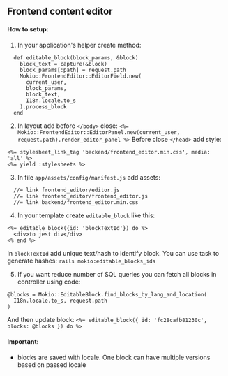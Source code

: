 ## Frontend content editor
#### How to setup:
1. In your application's helper create method:
```
  def editable_block(block_params, &block)
    block_text = capture(&block)
    block_params[:path] = request.path
    Mokio::FrontendEditor::EditorField.new(
      current_user,
      block_params,
      block_text,
      I18n.locale.to_s
    ).process_block
  end
```

2. In layout add before `</body>` close:
```<%= Mokio::FrontendEditor::EditorPanel.new(current_user, request.path).render_editor_panel %>```
Before close `</head>` add style:
```
<%= stylesheet_link_tag 'backend/frontend_editor.min.css', media: 'all' %>
<%= yield :stylesheets %>
```

3. In file `app/assets/config/manifest.js` add assets:
```
  //= link frontend_editor/editor.js
  //= link frontend_editor/frontend_editor.js
  //= link backend/frontend_editor.min.css
```

4. In your template create `editable_block` like this:
```
<%= editable_block({id: 'blockTextId'}) do %>
  <div>to jest div</div>
<% end %>
```
In `blockTextId` add unique text/hash to identify block.
You can use task to generate hashes: `rails mokio:editable_blocks_ids`

5. If you want reduce number of SQL queries you can fetch all blocks in controller using code:
```
@blocks = Mokio::EditableBlock.find_blocks_by_lang_and_location(
  I18n.locale.to_s, request.path
)
```
And then update block:
```<%= editable_block({ id: 'fc28cafb81230c', blocks: @blocks }) do %>```

#### Important:
- blocks are saved with locale. One block can have multiple versions based on passed locale


